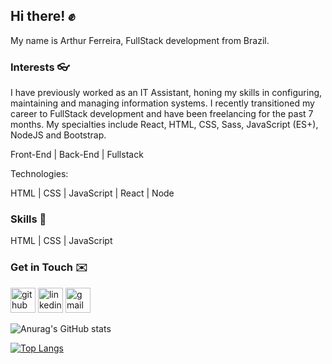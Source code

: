 ## Hi there! ✊

My name is Arthur Ferreira, FullStack development from Brazil.

### Interests 👓

I have previously worked as an IT Assistant, honing my skills in configuring, maintaining and managing information systems.
I recently transitioned my career to FullStack development and have been freelancing for the past 7 months. 
My specialties include React, HTML, CSS, Sass, JavaScript (ES+), NodeJS and Bootstrap.

Front-End | Back-End | Fullstack

Technologies:

HTML | CSS | JavaScript | React | Node

### Skills 🧰

HTML | CSS | JavaScript 

### Get in Touch ✉️

[<img src='https://cdn.jsdelivr.net/npm/simple-icons@3.0.1/icons/github.svg' alt='github' height='40'>](https://github.com/Arthur-Ferreira)  [<img src='https://cdn.jsdelivr.net/npm/simple-icons@3.0.1/icons/linkedin.svg' alt='linkedin' height='40'>](https://www.linkedin.com/in/arthur-ferreira-492680153/)
[<img src='https://cdn.jsdelivr.net/npm/simple-icons@3.0.1/icons/gmail.svg' alt='gmail' height='40'>](https://mail.google.com/mail/u/0/#inbox)  

![Anurag's GitHub stats](https://github-readme-stats.vercel.app/api?username=Arthur-Ferreira&show_icons=true&theme=dark)

[![Top Langs](https://github-readme-stats.vercel.app/api/top-langs/?username=Arthur-Ferreira&layout=compact)](https://github.com/Arthur-Ferreira/github-readme-stats)

